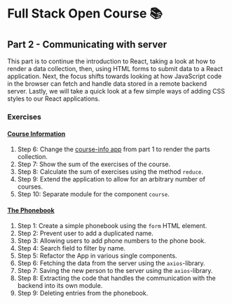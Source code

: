 # Full Stack Open Course 📚

## Part 2 - Communicating with server

This part is to continue the introduction to React, taking a look at how to render a data collection, then, using HTML forms to submit data to a React application. Next, the focus shifts towards looking at how JavaScript code in the browser can fetch and handle data stored in a remote backend server. Lastly, we will take a quick look at a few simple ways of adding CSS styles to our React applications.

### Exercises

#### [Course Information](/part-02/course-info/)

1. Step 6: Change the [course-info app](/part-01/course-info/) from part 1 to render the parts collection.
2. Step 7: Show the sum of the exercises of the course.
3. Step 8: Calculate the sum of exercises using the method `reduce`.
4. Step 9: Extend the application to allow for an arbitrary number of courses.
5. Step 10: Separate module for the component `course`.

#### [The Phonebook](/part-02/phonebook/)

1. Step 1: Create a simple phonebook using the `form` HTML element.
2. Step 2: Prevent user to add a duplicated name.
3. Step 3: Allowing users to add phone numbers to the phone book.
4. Step 4: Search field to filter by name.
5. Step 5: Refactor the App in various single components.
6. Step 6: Fetching the data from the server using the `axios`-library.
7. Step 7: Saving the new person to the server using the `axios`-library.
8. Step 8: Extracting the code that handles the communication with the backend into its own module.
9. Step 9: Deleting entries from the phonebook.